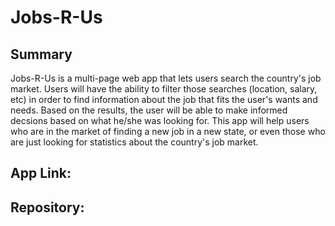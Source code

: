 # Jobs-R-Us

## Summary
Jobs-R-Us is a multi-page web app that lets users search the country's job market. Users will have the ability to filter those searches (location, salary, etc) in order to find information about the job that fits the user's wants and needs. Based on the results, the user will be able to make informed decsions based on what he/she was looking for. This app will help users who are in the market of finding a new job in a new state, or even those who are just looking for statistics about the country's job market. 

## App Link: 

## Repository:
